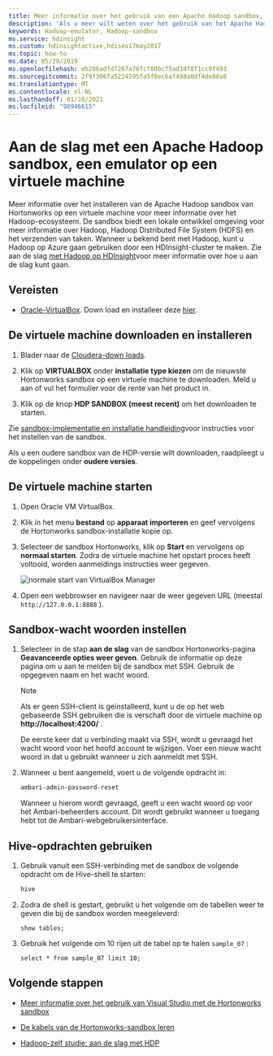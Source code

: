 ```yaml
---
title: Meer informatie over het gebruik van een Apache Hadoop sandbox, emulator-Azure HDInsight
description: 'Als u meer wilt weten over het gebruik van het Apache Hadoop ecosysteem, kunt u een Hadoop-sandbox instellen vanuit Hortonworks op een virtuele Azure-machine. '
keywords: Hadoop-emulator, Hadoop-sandbox
ms.service: hdinsight
ms.custom: hdinsightactive,hdiseo17may2017
ms.topic: how-to
ms.date: 05/29/2019
ms.openlocfilehash: eb286adfd7267a78fcf80bcf5ad34f8f1cc9f493
ms.sourcegitcommit: 2f9f306fa5224595fa5f8ec6af498a0df4de08a8
ms.translationtype: MT
ms.contentlocale: nl-NL
ms.lasthandoff: 01/28/2021
ms.locfileid: "98946615"
---
```

# <a name="get-started-with-an-apache-hadoop-sandbox-an-emulator-on-a-virtual-machine"></a>Aan de slag met een Apache Hadoop sandbox, een emulator op een virtuele machine

Meer informatie over het installeren van de Apache Hadoop sandbox van Hortonworks op een virtuele machine voor meer informatie over het Hadoop-ecosysteem. De sandbox biedt een lokale ontwikkel omgeving voor meer informatie over Hadoop, Hadoop Distributed File System (HDFS) en het verzenden van taken. Wanneer u bekend bent met Hadoop, kunt u Hadoop op Azure gaan gebruiken door een HDInsight-cluster te maken. Zie aan de slag [met Hadoop op HDInsight](apache-hadoop-linux-tutorial-get-started.md)voor meer informatie over hoe u aan de slag kunt gaan.

## <a name="prerequisites"></a>Vereisten

* [Oracle-VirtualBox](https://www.virtualbox.org/). Down load en installeer deze [hier](https://www.virtualbox.org/wiki/Downloads).

## <a name="download-and-install-the-virtual-machine"></a>De virtuele machine downloaden en installeren

1. Blader naar de [Cloudera-down loads](https://www.cloudera.com/downloads/hortonworks-sandbox/hdp.html).

1. Klik op **VIRTUALBOX** onder **installatie type kiezen** om de nieuwste Hortonworks sandbox op een virtuele machine te downloaden. Meld u aan of vul het formulier voor de rente van het product in.

1. Klik op de knop **HDP SANDBOX (meest recent)** om het downloaden te starten.

Zie [sandbox-implementatie en installatie handleiding](https://hortonworks.com/tutorial/sandbox-deployment-and-install-guide/section/1/)voor instructies voor het instellen van de sandbox.

Als u een oudere sandbox van de HDP-versie wilt downloaden, raadpleegt u de koppelingen onder **oudere versies**.

## <a name="start-the-virtual-machine"></a>De virtuele machine starten

1. Open Oracle VM VirtualBox.
1. Klik in het menu **bestand** op **apparaat importeren** en geef vervolgens de Hortonworks sandbox-installatie kopie op.
1. Selecteer de sandbox Hortonworks, klik op **Start** en vervolgens op **normaal starten**. Zodra de virtuele machine het opstart proces heeft voltooid, worden aanmeldings instructies weer gegeven.

    ![normale start van VirtualBox Manager](./media/apache-hadoop-emulator-get-started/virtualbox-normal-start.png)

1. Open een webbrowser en navigeer naar de weer gegeven URL (meestal `http://127.0.0.1:8888` ).

## <a name="set-sandbox-passwords"></a>Sandbox-wacht woorden instellen

1. Selecteer in de stap **aan de slag** van de sandbox Hortonworks-pagina **Geavanceerde opties weer geven**. Gebruik de informatie op deze pagina om u aan te melden bij de sandbox met SSH. Gebruik de opgegeven naam en het wacht woord.

   > [!NOTE]
   > Als er geen SSH-client is geïnstalleerd, kunt u de op het web gebaseerde SSH gebruiken die is verschaft door de virtuele machine op **http://localhost:4200/** .

    De eerste keer dat u verbinding maakt via SSH, wordt u gevraagd het wacht woord voor het hoofd account te wijzigen. Voer een nieuw wacht woord in dat u gebruikt wanneer u zich aanmeldt met SSH.

2. Wanneer u bent aangemeld, voert u de volgende opdracht in:

    ```bash
    ambari-admin-password-reset
    ```

    Wanneer u hierom wordt gevraagd, geeft u een wacht woord op voor het Ambari-beheerders account. Dit wordt gebruikt wanneer u toegang hebt tot de Ambari-webgebruikersinterface.

## <a name="use-hive-commands"></a>Hive-opdrachten gebruiken

1. Gebruik vanuit een SSH-verbinding met de sandbox de volgende opdracht om de Hive-shell te starten:

    ```bash
    hive
    ```

2. Zodra de shell is gestart, gebruikt u het volgende om de tabellen weer te geven die bij de sandbox worden meegeleverd:

    ```hiveql
    show tables;
    ```

3. Gebruik het volgende om 10 rijen uit de tabel op te halen `sample_07` :

    ```hiveql
    select * from sample_07 limit 10;
    ```

## <a name="next-steps"></a>Volgende stappen

* [Meer informatie over het gebruik van Visual Studio met de Hortonworks sandbox](./apache-hadoop-visual-studio-tools-get-started.md)

* [De kabels van de Hortonworks-sandbox leren](https://hortonworks.com/hadoop-tutorial/learning-the-ropes-of-the-hortonworks-sandbox/)

* [Hadoop-zelf studie: aan de slag met HDP](https://hortonworks.com/hadoop-tutorial/hello-world-an-introduction-to-hadoop-hcatalog-hive-and-pig/)